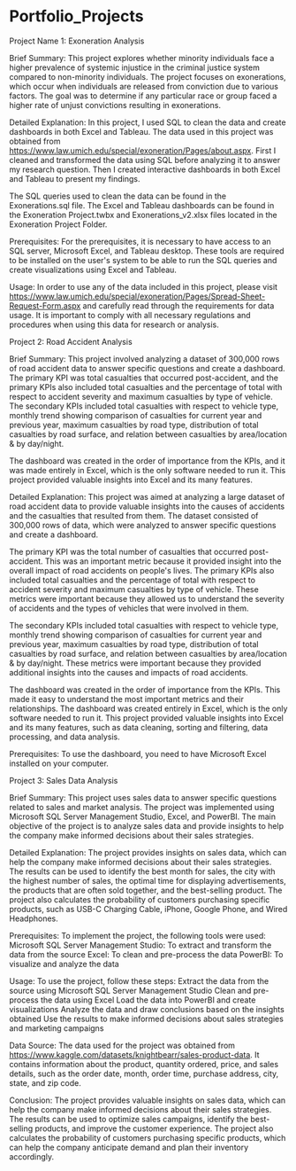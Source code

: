 # Portfolio_Projects

Project Name 1: Exoneration Analysis

Brief Summary:
This project explores whether minority individuals face a higher prevalence of systemic injustice in the criminal justice system compared to non-minority individuals. The project focuses on exonerations, which occur when individuals are released from conviction due to various factors. The goal was to determine if any particular race or group faced a higher rate of unjust convictions resulting in exonerations.

Detailed Explanation:
In this project, I used SQL to clean the data and create dashboards in both Excel and Tableau. The data used in this project was obtained from https://www.law.umich.edu/special/exoneration/Pages/about.aspx. First I cleaned and transformed the data using SQL before analyzing it to answer my research question. Then I created interactive dashboards in both Excel and Tableau to present my findings.

The SQL queries used to clean the data can be found in the Exonerations.sql file. The Excel and Tableau dashboards can be found in the Exoneration Project.twbx and Exonerations_v2.xlsx files located in the Exoneration Project Folder.

Prerequisites:
For the prerequisites, it is necessary to have access to an SQL server, Microsoft Excel, and Tableau desktop. These tools are required to be installed on the user's system to be able to run the SQL queries and create visualizations using Excel and Tableau.

Usage:
In order to use any of the data included in this project, please visit https://www.law.umich.edu/special/exoneration/Pages/Spread-Sheet-Request-Form.aspx and carefully read through the requirements for data usage. It is important to comply with all necessary regulations and procedures when using this data for research or analysis.

Project 2: Road Accident Analysis 

Brief Summary:
This project involved analyzing a dataset of 300,000 rows of road accident data to answer specific questions and create a dashboard. The primary KPI was total casualties that occurred post-accident, and the primary KPIs also included total casualties and the percentage of total with respect to accident severity and maximum casualties by type of vehicle. The secondary KPIs included total casualties with respect to vehicle type, monthly trend showing comparison of casualties for current year and previous year, maximum casualties by road type, distribution of total casualties by road surface, and relation between casualties by area/location & by day/night.

The dashboard was created in the order of importance from the KPIs, and it was made entirely in Excel, which is the only software needed to run it. This project provided valuable insights into Excel and its many features.

Detailed Explanation:
This project was aimed at analyzing a large dataset of road accident data to provide valuable insights into the causes of accidents and the casualties that resulted from them. The dataset consisted of 300,000 rows of data, which were analyzed to answer specific questions and create a dashboard.

The primary KPI was the total number of casualties that occurred post-accident. This was an important metric because it provided insight into the overall impact of road accidents on people's lives. The primary KPIs also included total casualties and the percentage of total with respect to accident severity and maximum casualties by type of vehicle. These metrics were important because they allowed us to understand the severity of accidents and the types of vehicles that were involved in them.

The secondary KPIs included total casualties with respect to vehicle type, monthly trend showing comparison of casualties for current year and previous year, maximum casualties by road type, distribution of total casualties by road surface, and relation between casualties by area/location & by day/night. These metrics were important because they provided additional insights into the causes and impacts of road accidents.

The dashboard was created in the order of importance from the KPIs. This made it easy to understand the most important metrics and their relationships. The dashboard was created entirely in Excel, which is the only software needed to run it. This project provided valuable insights into Excel and its many features, such as data cleaning, sorting and filtering, data processing, and data analysis.

Prerequisites:
To use the dashboard, you need to have Microsoft Excel installed on your computer.

Project 3: Sales Data Analysis

Brief Summary:
This project uses sales data to answer specific questions related to sales and market analysis. The project was implemented using Microsoft SQL Server Management Studio, Excel, and PowerBI. The main objective of the project is to analyze sales data and provide insights to help the company make informed decisions about their sales strategies.

Detailed Explanation:
The project provides insights on sales data, which can help the company make informed decisions about their sales strategies. The results can be used to identify the best month for sales, the city with the highest number of sales, the optimal time for displaying advertisements, the products that are often sold together, and the best-selling product. The project also calculates the probability of customers purchasing specific products, such as USB-C Charging Cable, iPhone, Google Phone, and Wired Headphones.


Prerequisites:
To implement the project, the following tools were used:
Microsoft SQL Server Management Studio: To extract and transform the data from the source
Excel: To clean and pre-process the data
PowerBI: To visualize and analyze the data


Usage:
To use the project, follow these steps:
Extract the data from the source using Microsoft SQL Server Management Studio
Clean and pre-process the data using Excel
Load the data into PowerBI and create visualizations
Analyze the data and draw conclusions based on the insights obtained
Use the results to make informed decisions about sales strategies and marketing campaigns

Data Source:
The data used for the project was obtained from https://www.kaggle.com/datasets/knightbearr/sales-product-data. It contains information about the product, quantity ordered, price, and sales details, such as the order date, month, order time, purchase address, city, state, and zip code.

Conclusion:
The project provides valuable insights on sales data, which can help the company make informed decisions about their sales strategies. The results can be used to optimize sales campaigns, identify the best-selling products, and improve the customer experience. The project also calculates the probability of customers purchasing specific products, which can help the company anticipate demand and plan their inventory accordingly.
